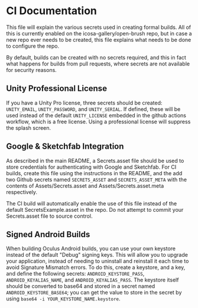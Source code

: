 # CI Documentation

This file will explain the various secrets used in creating formal builds. All of this is currently enabled on the icosa-gallery/open-brush repo, but in case a new repo ever needs to be created, this file explains what needs to be done to configure the repo.

By default, builds can be created with no secrets required, and this in fact what happens for builds from pull requests, where secrets are not available for security reasons.

## Unity Professional License

If you have a Unity Pro license, three secrets should be created: `UNITY_EMAIL`, `UNITY_PASSWORD`, and `UNITY_SERIAL`. If defined, these will be used instead of the default `UNITY_LICENSE` embedded in the github actions workflow, which is a free license. Using a professional license will suppress the splash screen.

## Google & Sketchfab Integration

As described in the main README, a Secrets.asset file should be used to store credentials for authenticating with Google and Sketchfab. For CI builds, create this file using the instructions in the README, and the add two Github secrets named `SECRETS_ASSET` and `SECRETS_ASSET_META` with the contents of Assets/Secrets.asset and Assets/Secrets.asset.meta respectively.

The CI build will automatically enable the use of this file instead of the default SecretsExample.asset in the repo. Do not attempt to commit your Secrets.asset file to source control.

## Signed Android Builds

When building Oculus Android builds, you can use your own keystore instead of the default "Debug" signing keys. This will allow you to upgrade your application, instead of needing to uninstall and reinstall it each time to avoid Signature Mismatch errors. To do this, create a keystore, and a key, and define the following secrets: `ANDROID_KEYSTORE_PASS`, `ANDROID_KEYALIAS_NAME`, and `ANDROID_KEYALIAS_PASS`. The keystore itself should be converted to base64 and stored in a secret named `ANDROID_KEYSTORE_BASE64`; you can get the value to store in the secret by using `base64 -i YOUR_KEYSTORE_NAME.keystore`.
